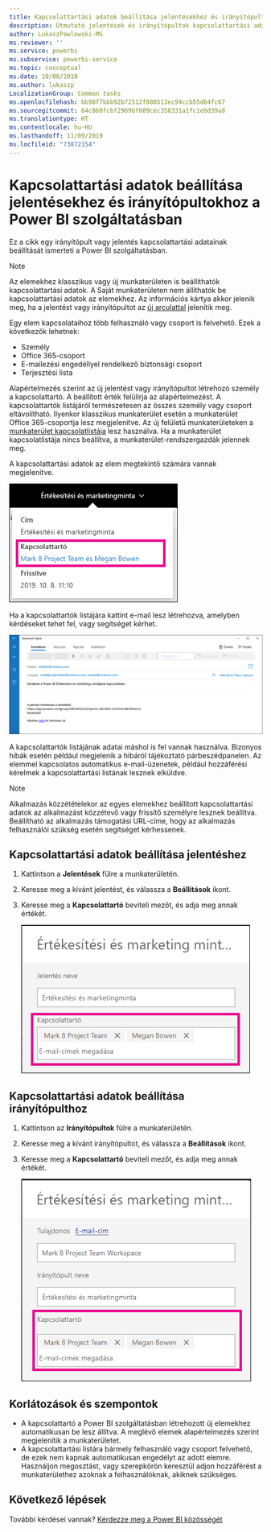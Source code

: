 ```yaml
---
title: Kapcsolattartási adatok beállítása jelentésekhez és irányítópultokhoz
description: Útmutató jelentések és irányítópultok kapcsolattartási adatainak beállításához.
author: LukaszPawlowski-MS
ms.reviewer: ''
ms.service: powerbi
ms.subservice: powerbi-service
ms.topic: conceptual
ms.date: 10/08/2010
ms.author: lukaszp
LocalizationGroup: Common tasks
ms.openlocfilehash: bb98f7bbb92b72512f880513ec94ccb55d64fc67
ms.sourcegitcommit: 64c860fcbf2969bf089cec358331a1fc1e0d39a8
ms.translationtype: HT
ms.contentlocale: hu-HU
ms.lasthandoff: 11/09/2019
ms.locfileid: "73872154"
---
```

# <a name="set-contact-information-for-reports-and-dashboards-in-the-power-bi-service"></a>Kapcsolattartási adatok beállítása jelentésekhez és irányítópultokhoz a Power BI szolgáltatásban
Ez a cikk egy irányítópult vagy jelentés kapcsolattartási adatainak beállítását ismerteti a Power BI szolgáltatásban.

> [!NOTE]
> Az elemekhez klasszikus vagy új munkaterületen is beállíthatók kapcsolattartási adatok. A Saját munkaterületen nem állíthatók be kapcsolattartási adatok az elemekhez. Az információs kártya akkor jelenik meg, ha a jelentést vagy irányítópultot az [új arculattal](service-new-look.md) jelenítik meg.

Egy elem kapcsolataihoz több felhasználó vagy csoport is felvehető. Ezek a következők lehetnek:
* Személy
* Office 365-csoport
* E-mailezési engedéllyel rendelkező biztonsági csoport
* Terjesztési lista

Alapértelmezés szerint az új jelentést vagy irányítópultot létrehozó személy a kapcsolattartó. A beállított érték felülírja az alapértelmezést. A kapcsolattartók listájáról természetesen az összes személy vagy csoport eltávolítható. Ilyenkor klasszikus munkaterület esetén a munkaterület Office 365-csoportja lesz megjelenítve. Az új felületű munkaterületeken a [munkaterület kapcsolatlistája](service-create-the-new-workspaces.md#workspace-contact-list) lesz használva. Ha a munkaterület kapcsolatlistája nincs beállítva, a munkaterület-rendszergazdák jelennek meg.

A kapcsolattartási adatok az elem megtekintő számára vannak megjelenítve. 

 ![szolgáltatás jelentés kapcsolattartó](media/service-item-contact/service-report-contact.png)

Ha a kapcsolattartók listájára kattint e-mail lesz létrehozva, amelyben kérdéseket tehet fel, vagy segítséget kérhet. 

 ![szolgáltatás kapcsolattartó e-mail](media/service-item-contact/service-contact-email.png)
 
A kapcsolattartók listájának adatai máshol is fel vannak használva. Bizonyos hibák esetén például megjelenik a hibáról tájékoztató párbeszédpanelen. Az elemmel kapcsolatos automatikus e-mail-üzenetek, például hozzáférési kérelmek a kapcsolattartási listának lesznek elküldve. 

> [!NOTE]
> Alkalmazás közzétételekor az egyes elemekhez beállított kapcsolattartási adatok az alkalmazást közzétevő vagy frissítő személyre lesznek beállítva. Beállítható az alkalmazás támogatási URL-címe, hogy az alkalmazás felhasználói szükség esetén segítséget kérhessenek.

## <a name="set-contact-information-for-a-report"></a>Kapcsolattartási adatok beállítása jelentéshez
1. Kattintson a **Jelentések** fülre a munkaterületén.
2. Keresse meg a kívánt jelentést, és válassza a **Beállítások** ikont.
3. Keresse meg a **Kapcsolattartó** beviteli mezőt, és adja meg annak értékét.

     ![szolgáltatás jelentés kapcsolattartó beállítás](media/service-item-contact/service-report-contact-setting.png)

## <a name="set-contact-information-for-a-dashboard"></a>Kapcsolattartási adatok beállítása irányítópulthoz
1. Kattintson az **Irányítópultok** fülre a munkaterületén.
2. Keresse meg a kívánt irányítópultot, és válassza a **Beállítások** ikont.
3. Keresse meg a **Kapcsolattartó** beviteli mezőt, és adja meg annak értékét.

     ![szolgáltatás irányítópult kapcsolattartó beállítás](media/service-item-contact/service-dashboard-contact-setting.png)

## <a name="limitations-and-considerations"></a>Korlátozások és szempontok
* A kapcsolattartó a Power BI szolgáltatásban létrehozott új elemekhez automatikusan be lesz állítva. A meglévő elemek alapértelmezés szerint megjelenítik a munkaterületet.
* A kapcsolattartási listára bármely felhasználó vagy csoport felvehető, de ezek nem kapnak automatikusan engedélyt az adott elemre. Használjon megosztást, vagy szerepkörön keresztül adjon hozzáférést a munkaterülethez azoknak a felhasználóknak, akiknek szükséges. 


## <a name="next-steps"></a>Következő lépések

További kérdései vannak? [Kérdezze meg a Power BI közösségét](https://community.powerbi.com/)
